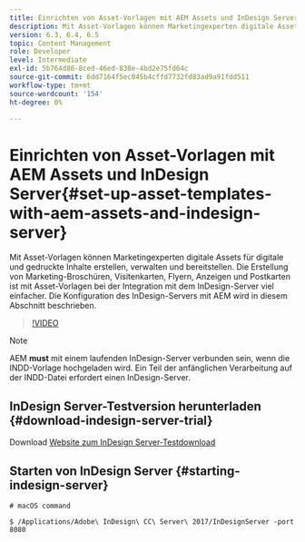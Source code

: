 ```yaml
---
title: Einrichten von Asset-Vorlagen mit AEM Assets und InDesign Server
description: Mit Asset-Vorlagen können Marketingexperten digitale Assets für digitale und gedruckte Inhalte erstellen, verwalten und bereitstellen. Die Erstellung von Marketing-Broschüren, Visitenkarten, Flyern, Anzeigen und Postkarten ist mit Asset-Vorlagen bei der Integration mit dem InDesign-Server viel einfacher. Die Konfiguration des InDesign-Servers mit AEM wird in diesem Abschnitt beschrieben.
version: 6.3, 6.4, 6.5
topic: Content Management
role: Developer
level: Intermediate
exl-id: 5b764d86-8ced-46ed-838e-4bd2e75fd64c
source-git-commit: 6dd7164f5ec045b4cffd7732fd83ad9a91fdd511
workflow-type: tm+mt
source-wordcount: '154'
ht-degree: 0%

---
```


# Einrichten von Asset-Vorlagen mit AEM Assets und InDesign Server{#set-up-asset-templates-with-aem-assets-and-indesign-server}

Mit Asset-Vorlagen können Marketingexperten digitale Assets für digitale und gedruckte Inhalte erstellen, verwalten und bereitstellen. Die Erstellung von Marketing-Broschüren, Visitenkarten, Flyern, Anzeigen und Postkarten ist mit Asset-Vorlagen bei der Integration mit dem InDesign-Server viel einfacher. Die Konfiguration des InDesign-Servers mit AEM wird in diesem Abschnitt beschrieben.

>[!VIDEO](https://video.tv.adobe.com/v/17069/?quality=9&learn=on)

>[!NOTE]
>
>AEM **must** mit einem laufenden InDesign-Server verbunden sein, wenn die INDD-Vorlage hochgeladen wird. Ein Teil der anfänglichen Verarbeitung auf der INDD-Datei erfordert einen InDesign-Server.

## InDesign Server-Testversion herunterladen {#download-indesign-server-trial}

Download [Website zum InDesign Server-Testdownload](https://www.adobeprerelease.com/)

## Starten von InDesign Server {#starting-indesign-server}

```shell
# macOS command

$ /Applications/Adobe\ InDesign\ CC\ Server\ 2017/InDesignServer -port 8080
```
